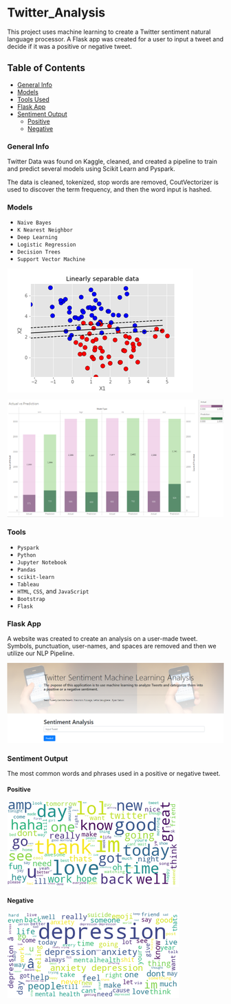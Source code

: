 # Twitter_Analysis
This project uses machine learning to create a Twitter sentiment natural language processor.  A Flask app was created for a user to input a tweet and decide if it was a positive or negative tweet.

## Table of Contents
* [General Info](#general-info)
* [Models](#models)
* [Tools Used](#tools)
* [Flask App](#flask-app)
* [Sentiment Output](#sentiment-output)
  * [Positive](#positive)
  * [Negative](#negative)


### General Info
Twitter Data was found on Kaggle, cleaned, and created a pipeline to train and predict several models using Scikit Learn and Pyspark.

The data is cleaned, tokenized, stop words are removed, CoutVectorizer is used to discover the term frequency, and then the word input is hashed.

### Models
* `Naive Bayes`
* `K Nearest Neighbor`
* `Deep Learning`
* `Logistic Regression` 
* `Decision Trees`
* `Support Vector Machine`


![svm](Images/cluster_std=1.25_SVM.png)


![results](Images/actualvspredictions.png)

### Tools
* `Pyspark`
* `Python`
* `Jupyter Notebook`
* `Pandas`
* `scikit-learn`
* `Tableau`
* `HTML`, `CSS`, and `JavaScript`
* `Bootstrap`
* `Flask`

### Flask App
A website was created to create an analysis on a user-made tweet.  Symbols, punctuation, user-names, and spaces are removed and then we utilize our NLP Pipeline.

![flask](Images/web_page.png)


### Sentiment Output
The most common words and phrases used in a positive or negative tweet.

#### Positive
![positive](Images/positive.png)


#### Negative
![negative](Images/negative.png)
